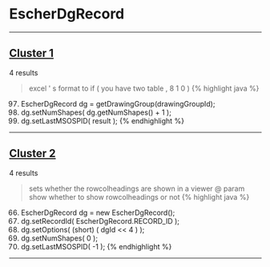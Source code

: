 # EscherDgRecord

***

## [Cluster 1](./1)
4 results
> excel ' s format to if ( you have two table , 8 1 0 ) 
{% highlight java %}
97. EscherDgRecord dg = getDrawingGroup(drawingGroupId);
98. dg.setNumShapes( dg.getNumShapes() + 1 );
99. dg.setLastMSOSPID( result );
{% endhighlight %}

***

## [Cluster 2](./2)
4 results
> sets whether the rowcolheadings are shown in a viewer @ param show whether to show rowcolheadings or not 
{% highlight java %}
66. EscherDgRecord dg = new EscherDgRecord();
67. dg.setRecordId( EscherDgRecord.RECORD_ID );
69. dg.setOptions( (short) ( dgId << 4 ) );
70. dg.setNumShapes( 0 );
71. dg.setLastMSOSPID( -1 );
{% endhighlight %}

***

